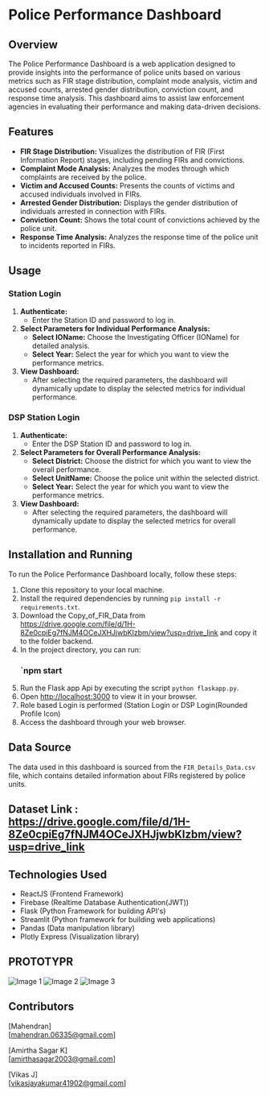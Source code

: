 # Police Performance Dashboard

## Overview
The Police Performance Dashboard is a web application designed to provide insights into the performance of police units based on various metrics such as FIR stage distribution, complaint mode analysis, victim and accused counts, arrested gender distribution, conviction count, and response time analysis. This dashboard aims to assist law enforcement agencies in evaluating their performance and making data-driven decisions.

## Features
- **FIR Stage Distribution:** Visualizes the distribution of FIR (First Information Report) stages, including pending FIRs and convictions.
- **Complaint Mode Analysis:** Analyzes the modes through which complaints are received by the police.
- **Victim and Accused Counts:** Presents the counts of victims and accused individuals involved in FIRs.
- **Arrested Gender Distribution:** Displays the gender distribution of individuals arrested in connection with FIRs.
- **Conviction Count:** Shows the total count of convictions achieved by the police unit.
- **Response Time Analysis:** Analyzes the response time of the police unit to incidents reported in FIRs.

## Usage
### Station Login
1. **Authenticate:**
    - Enter the Station ID and password to log in.
2. **Select Parameters for Individual Performance Analysis:**
    - **Select IOName:** Choose the Investigating Officer (IOName) for detailed analysis.
    - **Select Year:** Select the year for which you want to view the performance metrics.
3. **View Dashboard:**
    - After selecting the required parameters, the dashboard will dynamically update to display the selected metrics for individual performance.

### DSP Station Login
1. **Authenticate:**
    - Enter the DSP Station ID and password to log in.
2. **Select Parameters for Overall Performance Analysis:**
    - **Select District:** Choose the district for which you want to view the overall performance.
    - **Select UnitName:** Choose the police unit within the selected district.
    - **Select Year:** Select the year for which you want to view the performance metrics.
3. **View Dashboard:**
    - After selecting the required parameters, the dashboard will dynamically update to display the selected metrics for overall performance.

## Installation and Running
To run the Police Performance Dashboard locally, follow these steps:

1. Clone this repository to your local machine.
2. Install the required dependencies by running `pip install -r requirements.txt`.
3. Download the Copy_of_FIR_Data from https://drive.google.com/file/d/1H-8Ze0cpiEg7fNJM4OCeJXHJjwbKIzbm/view?usp=drive_link  and copy it to the folder backend.
4. In the project directory, you can run:
     ### `npm start
5. Run the Flask app Api  by executing the script `python flaskapp.py`.
6. Open [http://localhost:3000](http://localhost:3000) to view it in your browser.
7. Role based Login is performed (Station Login or DSP Login(Rounded Profile Icon)
8. Access the dashboard through your web browser.


## Data Source
The data used in this dashboard is sourced from the `FIR_Details_Data.csv` file, which contains detailed information about FIRs registered by police units.
## Dataset Link : https://drive.google.com/file/d/1H-8Ze0cpiEg7fNJM4OCeJXHJjwbKIzbm/view?usp=drive_link

## Technologies Used
- ReactJS (Frontend Framework)
- Firebase (Realtime Database Authentication(JWT))
- Flask (Python Framework for building API's)
- Streamlit (Python framework for building web applications)
- Pandas (Data manipulation library)
- Plotly Express (Visualization library)

## PROTOTYPR
![Image 1]([https://drive.google.com/file/d/1ogdK7t5by-IK1LlFYytMEuJYYzrDr3jW/view?usp=drive_link](https://drive.google.com/file/d/1ogdK7t5by-IK1LlFYytMEuJYYzrDr3jW/view))
![Image 2](https://drive.google.com/file/d/1b_HRawkMOoxaUZLgGmt_hnxJloYm4cVO/view?usp=drive_link)
![Image 3](https://drive.google.com/uc?export=view&id=YourFileID3)

## Contributors
[Mahendran]  
[mahendran.06335@gmail.com]

[Amirtha Sagar K]  
[amirthasagar2003@gmail.com]

[Vikas J]  
[vikasjayakumar41902@gmail.com]


